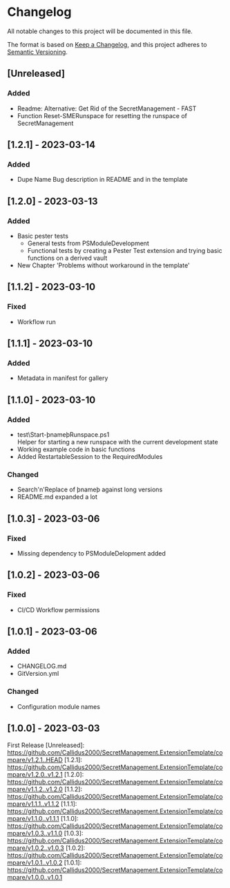 # Changelog
All notable changes to this project will be documented in this file.

The format is based on [Keep a Changelog](https://keepachangelog.com/en/1.0.0/),
and this project adheres to [Semantic Versioning](https://semver.org/spec/v2.0.0.html).

## [Unreleased]
### Added
- Readme: Alternative: Get Rid of the SecretManagement - FAST
- Function Reset-SMERunspace for resetting the runspace of SecretManagement
## [1.2.1] - 2023-03-14
### Added
- Dupe Name Bug description in README and in the template
## [1.2.0] - 2023-03-13
### Added
- Basic pester tests
  - General tests from PSModuleDevelopment
  - Functional tests by creating a Pester Test extension and trying basic functions on a derived vault
- New Chapter 'Problems without workaround in the template'
## [1.1.2] - 2023-03-10
### Fixed
- Workflow run
## [1.1.1] - 2023-03-10
### Added
- Metadata in manifest for gallery
## [1.1.0] - 2023-03-10
### Added
- test\Start-þnameþRunspace.ps1  
 Helper for starting a new runspace with the current development state
- Working example code in basic functions
- Added RestartableSession to the RequiredModules
### Changed
- Search'n'Replace of þnameþ against long versions
- README.md expanded a lot
## [1.0.3] - 2023-03-06
### Fixed
 - Missing dependency to PSModuleDelopment added
## [1.0.2] - 2023-03-06
### Fixed
 - CI/CD Workflow permissions
## [1.0.1] - 2023-03-06
### Added
 - CHANGELOG.md
 - GitVersion.yml
### Changed
 - Configuration module names
## [1.0.0] - 2023-03-03
First Release
[Unreleased]: https://github.com/Callidus2000/SecretManagement.ExtensionTemplate/compare/v1.2.1..HEAD
[1.2.1]: https://github.com/Callidus2000/SecretManagement.ExtensionTemplate/compare/v1.2.0..v1.2.1
[1.2.0]: https://github.com/Callidus2000/SecretManagement.ExtensionTemplate/compare/v1.1.2..v1.2.0
[1.1.2]: https://github.com/Callidus2000/SecretManagement.ExtensionTemplate/compare/v1.1.1..v1.1.2
[1.1.1]: https://github.com/Callidus2000/SecretManagement.ExtensionTemplate/compare/v1.1.0..v1.1.1
[1.1.0]: https://github.com/Callidus2000/SecretManagement.ExtensionTemplate/compare/v1.0.3..v1.1.0
[1.0.3]: https://github.com/Callidus2000/SecretManagement.ExtensionTemplate/compare/v1.0.2..v1.0.3
[1.0.2]: https://github.com/Callidus2000/SecretManagement.ExtensionTemplate/compare/v1.0.1..v1.0.2
[1.0.1]: https://github.com/Callidus2000/SecretManagement.ExtensionTemplate/compare/v1.0.0..v1.0.1